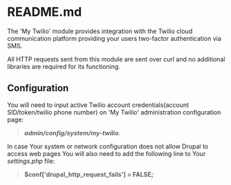 README.md
==========
The 'My Twilio' module provides integration with the Twilio cloud communication
platform providing your users two-factor authentication via SMS.

All HTTP requests sent from this module are sent over curl and no additional
libraries are required for its functioning.


Configuration
------------
You will need to input active Twilio account credentials(account SID/token/twilio phone number)
on 'My Twilio' administration configuration page:
> ***admin/config/system/my-twilio***.

In case Your system or network configuration does not allow Drupal to access web pages You will
also need to add the following line to Your *settings.php* file:
> **$conf['drupal_http_request_fails'] = FALSE;**